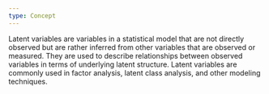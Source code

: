 ```yaml
---
type: Concept
---
```


Latent variables are variables in a statistical model that are not directly observed but are rather inferred from other variables that are observed or measured. They are used to describe relationships between observed variables in terms of underlying latent structure. Latent variables are commonly used in factor analysis, latent class analysis, and other modeling techniques.
